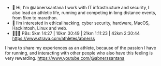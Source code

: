 - 👋 Hi, I'm @abnerssantana I work with IT infrastructure and security, I also lead an athletic life, running and competing in long distance events, from 5km to marathon. 
- 👀 I’m interested in ethical hacking, cyber security, hardware, MacOS, Hackintosh, Linux and web.
- 🏃🏻‍♂️ PBs: 5km 14:27 | 10km 30:49 | 21km 1:11:23 | 42km 2:30:44 https://www.strava.com/athletes/abnerss

I have to share my experiences as an athlete, because of the passion I have for running, and interacting with other people who also have this feeling is very rewarding.
https://www.youtube.com/@abnerssantana

<!---
abnerssantana/abnerssantana is a ✨ special ✨ repository because its `README.md` (this file) appears on your GitHub profile.
You can click the Preview link to take a look at your changes.
--->
